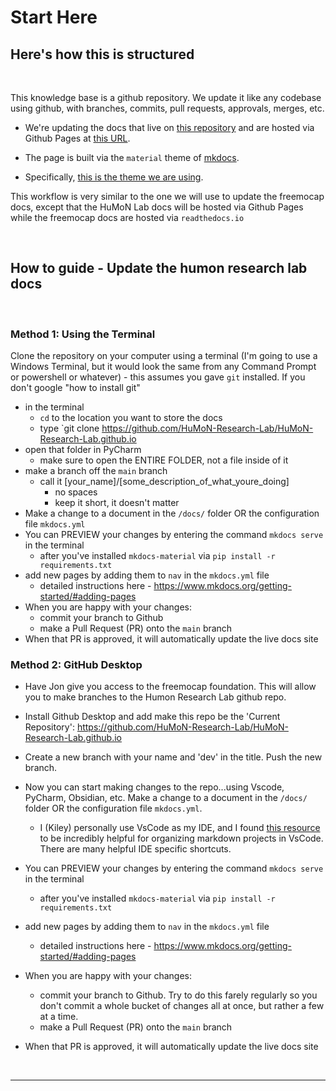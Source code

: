 # Start Here

## Here's how this is structured
<p>&nbsp;</p> 
This knowledge base is a github repository. We update it like any codebase using github, with branches, commits, pull requests, approvals, merges, etc. 

- We're updating the docs that live on [this repository](https://github.com/HuMoN-Research-Lab/HuMoN-Research-Lab.github.io)
and are hosted via Github Pages at [this URL](https://humon-research-lab.github.io/).

- The page is built via the `material` theme of [mkdocs](https://www.mkdocs.org/).

- Specifically, [this is the theme we are using](https://squidfunk.github.io/mkdocs-material/).

This workflow is very similar to the one we will use to update the freemocap docs, except that the HuMoN Lab docs will be hosted via Github Pages while the freemocap docs are hosted via `readthedocs.io`
<p>&nbsp;</p> 

## How to guide - Update the humon research lab docs  
<p>&nbsp;</p> 

### Method 1: Using the Terminal  

 Clone the repository on your computer using a terminal (I'm going to use a Windows Terminal, but it would look the same from any Command Prompt or powershell or whatever)
    - this assumes you gave `git` installed. If you don't google "how to install git"  

- in the terminal
    -  `cd` to the location you want to store the docs
    -  type `git clone https://github.com/HuMoN-Research-Lab/HuMoN-Research-Lab.github.io
- open that folder in PyCharm
    - make sure to open the ENTIRE FOLDER, not  a file inside of it
- make a branch off the `main` branch
    - call it [your_name]/[some_description_of_what_youre_doing]
        - no spaces
        - keep it short, it doesn't matter
- Make a change to a document in the `/docs/` folder OR the configuration file `mkdocs.yml`
- You can PREVIEW your changes by entering the command `mkdocs serve` in the terminal
    - after you've installed `mkdocs-material` via `pip install -r requirements.txt`
- add new pages by adding them to `nav` in the `mkdocs.yml` file
    - detailed instructions here - https://www.mkdocs.org/getting-started/#adding-pages
- When you are happy with your changes:
  - commit your branch to Github
  - make a Pull Request (PR) onto the `main` branch
- When that PR is approved, it will automatically update the live docs site

### Method 2: GitHub Desktop
- Have Jon give you access to the freemocap foundation. This will allow you to make branches to the Humon Research Lab github repo. 

- Install Github Desktop and add make this repo be the 'Current Repository': https://github.com/HuMoN-Research-Lab/HuMoN-Research-Lab.github.io

- Create a new branch with your name and 'dev' in the title. Push the new branch. 

- Now you can start making changes to the repo...using Vscode, PyCharm, Obsidian, etc. Make a change to a document in the `/docs/` folder OR the configuration file `mkdocs.yml`.  

    - I (Kiley) personally use VsCode as my IDE, and I found [this resource](https://code.visualstudio.com/docs/languages/markdown) to be incredibly helpful for organizing markdown projects in VsCode. There are many helpful IDE specific shortcuts. 

- You can PREVIEW your changes by entering the command `mkdocs serve` in the terminal
    - after you've installed `mkdocs-material` via `pip install -r requirements.txt`
- add new pages by adding them to `nav` in the `mkdocs.yml` file
    - detailed instructions here - https://www.mkdocs.org/getting-started/#adding-pages
- When you are happy with your changes:
  - commit your branch to Github. Try to do this farely regularly so you don't commit a whole bucket of changes all at once, but rather a few at a time. 
  - make a Pull Request (PR) onto the `main` branch
- When that PR is approved, it will automatically update the live docs site
<p>&nbsp;</p>

---
<p>&nbsp;</p>



